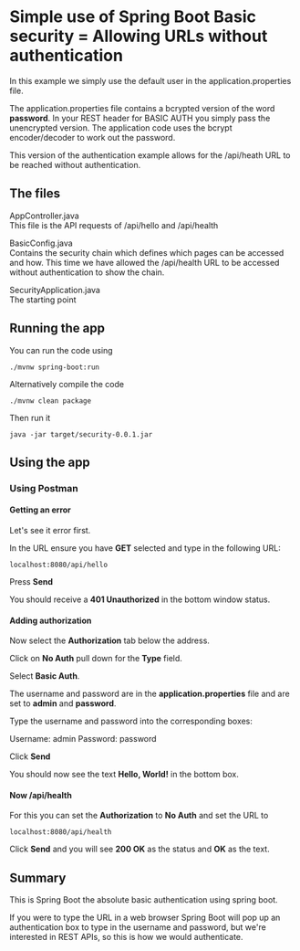 # Simple use of Spring Boot Basic security = Allowing URLs without authentication

In this example we simply use the default user in the application.properties file.

The application.properties file contains a bcrypted version of the word **password**. In your REST header for BASIC AUTH you simply pass the unencrypted version. The application code uses the bcrypt encoder/decoder to work out the password.

This version of the authentication example allows for the /api/heath URL to be reached without authentication.

## The files

AppController.java  
This file is the API requests of /api/hello and /api/health

BasicConfig.java  
Contains the security chain which defines which pages can be accessed and how.
This time we have allowed the /api/health URL to be accessed without authentication to show the chain.

SecurityApplication.java  
The starting point

## Running the app

You can run the code using

```
./mvnw spring-boot:run
```

Alternatively compile the code

```
./mvnw clean package
```

Then run it

```
java -jar target/security-0.0.1.jar
```

## Using the app

### Using **Postman**

#### Getting an error

Let's see it error first.

In the URL ensure you have **GET** selected and type in the following URL:

```
localhost:8080/api/hello
```

Press **Send**

You should receive a **401 Unauthorized** in the bottom window status.

#### Adding authorization

Now select the **Authorization** tab below the address.

Click on **No Auth** pull down for the **Type** field.

Select **Basic Auth**.

The username and password are in the **application.properties** file and are set to **admin** and **password**.

Type the username and password into the corresponding boxes:

Username: admin
Password: password

Click **Send**

You should now see the text **Hello, World!** in the bottom box.

#### Now /api/health

For this you can set the **Authorization** to **No Auth** and set the URL to

```
localhost:8080/api/health
```

Click **Send** and you will see **200 OK** as the status and **OK** as the text.

## Summary

This is Spring Boot the absolute basic authentication using spring boot.

If you were to type the URL in a web browser Spring Boot will pop up an authentication box to type in the username and password, but we're interested in REST APIs, so this is how we would authenticate.